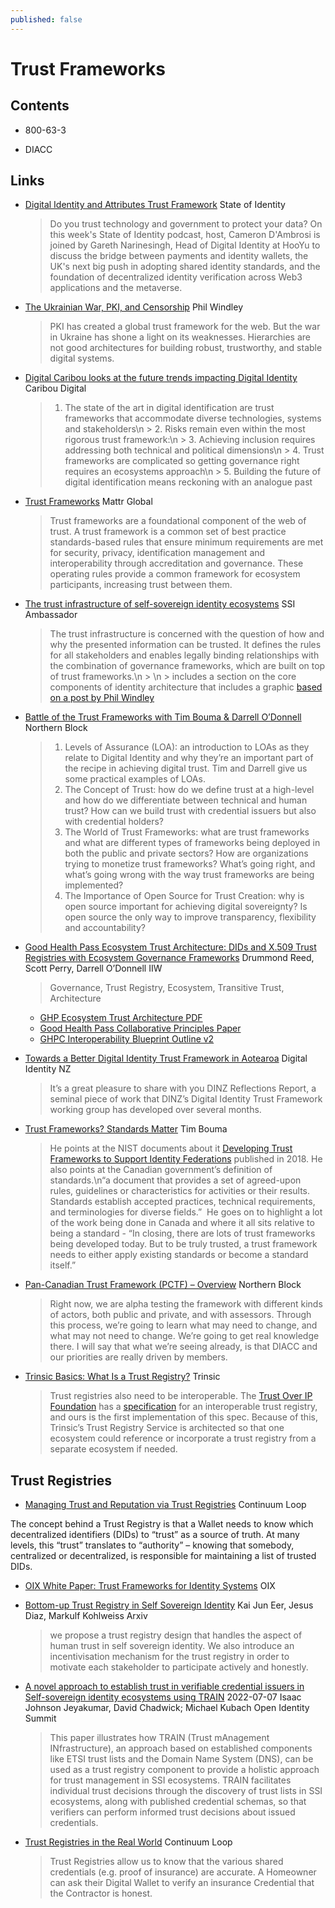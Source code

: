 ```yaml
---
published: false
---
```


# Trust Frameworks

## Contents

* 800-63-3

* DIACC

## Links

* [Digital Identity and Attributes Trust Framework](https://stateofidentity.libsyn.com/digital-identity-and-attributes-trust-framework) State of Identity
  >  Do you trust technology and government to protect your data? On this week's State of Identity podcast, host, Cameron D'Ambrosi is joined by Gareth Narinesingh, Head of Digital Identity at HooYu to discuss the bridge between payments and identity wallets, the UK's next big push in adopting shared identity standards, and the foundation of decentralized identity verification across Web3 applications and the metaverse.

* [The Ukrainian War, PKI, and Censorship](https://www.windley.com/archives/2022/03/the_ukrainian_war_pki_and_censorship.shtml) Phil Windley
  >  PKI has created a global trust framework for the web. But the war in Ukraine has shone a light on its weaknesses. Hierarchies are not good architectures for building robust, trustworthy, and stable digital systems.

* [Digital Caribou looks at the future trends impacting Digital Identity](https://medium.com/caribou-digital/diagnostic-trends-shaping-the-future-of-digital-identification-181724c40068) Caribou Digital
  > 1. The state of the art in digital identification are trust frameworks that accommodate diverse technologies, systems and stakeholders\n  > 2. Risks remain even within the most rigorous trust framework:\n  > 3. Achieving inclusion requires addressing both technical and political dimensions\n > 4. Trust frameworks are complicated so getting governance right requires an ecosystems approach\n  > 5. Building the future of digital identification means reckoning with an analogue past

* [Trust Frameworks](https://medium.com/mattr-global/learn-concepts-trust-frameworks-ad96a4427991) Mattr Global
  > Trust frameworks are a foundational component of the web of trust. A trust framework is a common set of best practice standards-based rules that ensure minimum requirements are met for security, privacy, identification management and interoperability through accreditation and governance. These operating rules provide a common framework for ecosystem participants, increasing trust between them.

* [The trust infrastructure of self-sovereign identity ecosystems](https://ssi-ambassador.medium.com/the-trust-infrastructure-of-self-sovereign-identity-ecosystems-551f46ed9e2c) SSI Ambassador
  > The trust infrastructure is concerned with the question of how and why the presented information can be trusted. It defines the rules for all stakeholders and enables legally binding relationships with the combination of governance frameworks, which are built on top of trust frameworks.\n  > \n  > includes a section on the core components of identity architecture that includes a graphic [based on a post by Phil Windley](https://www.windley.com/archives/2020/09/the_architecture_of_identity_systems.shtml)

* [Battle of the Trust Frameworks with Tim Bouma & Darrell O’Donnell](https://northernblock.io/battle-of-the-trust-frameworks-with-tim-bouma-darrell-odonnell) Northern Block
  >  1. Levels of Assurance (LOA): an introduction to LOAs as they relate to Digital Identity and why they’re an important part of the recipe in achieving digital trust. Tim and Darrell give us some practical examples of LOAs.
  > 2. The Concept of Trust: how do we define trust at a high-level and how do we differentiate between technical and human trust? How can we build trust with credential issuers but also with credential holders?
  > 3. The World of Trust Frameworks: what are trust frameworks and what are different types of frameworks being deployed in both the public and private sectors? How are organizations trying to monetize trust frameworks? What’s going right, and what’s going wrong with the way trust frameworks are being implemented?
  > 4. The Importance of Open Source for Trust Creation: why is open source important for achieving digital sovereignty? Is open source the only way to improve transparency, flexibility and accountability?

* [Good Health Pass Ecosystem Trust Architecture: DIDs and X.509 Trust Registries with Ecosystem Governance Frameworks](https://iiw.idcommons.net/23F/_Good_Health_Pass_Ecosystem_Trust_Architecture:_DIDs_and_X.509_Trust_Registries_with_Ecosystem_Governance_Frameworks) Drummond Reed, Scott Perry, Darrell O’Donnell IIW
  > Governance, Trust Registry, Ecosystem, Transitive Trust, Architecture
  - [GHP Ecosystem Trust Architecture PDF](https://drive.google.com/file/d/1Hgh5JvrM7aUCmg5q6KIXzvpVIcgfhTjr/view?usp=sharing)
  - [Good Health Pass Collaborative Principles Paper](https://www.goodhealthpass.org/wp-content/uploads/2021/02/Good-Health-Pass-Collaborative-Principles-Paper.pdf)
  - [GHPC Interoperability Blueprint Outline v2](https://www.goodhealthpass.org/wp-content/uploads/2021/03/GHPC-Interoperability-Blueprint-Outline-v2.pdf)


* [Towards a Better Digital Identity Trust Framework in Aotearoa](https://digitalidentity.nz/2022/09/21/towards-a-better-digital-identity-trust-framework-in-aotearoa/) Digital Identity NZ
  >  It’s a great pleasure to share with you DINZ Reflections Report, a seminal piece of work that DINZ’s Digital Identity Trust Framework working group has developed over several months.

* [Trust Frameworks? Standards Matter](https://medium.com/@trbouma/trust-frameworks-standards-matter-47c946992f44) Tim Bouma
  > He points at the NIST documents about it [Developing Trust Frameworks to Support Identity Federations](https://nvlpubs.nist.gov/nistpubs/ir/2018/NIST.IR.8149.pdf) published in 2018. He also points at the Canadian government’s definition of standards.\n“a document that provides a set of agreed-upon rules, guidelines or characteristics for activities or their results. Standards establish accepted practices, technical requirements, and terminologies for diverse fields.”  He goes on to highlight a lot of the work being done in Canada and where it all sits relative to being a standard - “In closing, there are lots of trust frameworks being developed today. But to be truly trusted, a trust framework needs to either apply existing standards or become a standard itself.”

* [Pan-Canadian Trust Framework (PCTF) – Overview](https://northernblock.io/pan-canadian-trust-framework/) Northern Block
  > Right now, we are alpha testing the framework with different kinds of actors, both public and private, and with assessors. Through this process, we’re going to learn what may need to change, and what may not need to change. We’re going to get real knowledge there. I will say that what we’re seeing already, is that DIACC and our priorities are really driven by members.

* [Trinsic Basics: What Is a Trust Registry?](https://trinsic.id/trinsic-basics-what-is-a-trust-registry/) Trinsic
  > Trust registries also need to be interoperable. The [Trust Over IP Foundation](https://www.trustoverip.org/) has a [specification](https://github.com/trustoverip/tswg-trust-registry-tf) for an interoperable trust registry, and ours is the first implementation of this spec. Because of this, Trinsic’s Trust Registry Service is architected so that one ecosystem could reference or incorporate a trust registry from a separate ecosystem if needed.

## Trust Registries

* [Managing Trust and Reputation via Trust Registries](https://www.continuumloop.com/managing-trust-and-reputation-via-trust-registries/) Continuum Loop

The concept behind a Trust Registry is that a Wallet needs to know which decentralized identifiers (DIDs) to “trust” as a source of truth. At many levels, this “trust” translates to “authority” – knowing that somebody, centralized or decentralized, is responsible for maintaining a list of trusted DIDs.

* [OIX White Paper: Trust Frameworks for Identity Systems](https://www.oixnet.org/news-whitepaper/) OIX

* [Bottom-up Trust Registry in Self Sovereign Identity](https://arxiv.org/abs/2208.04624v1) Kai Jun Eer, Jesus Diaz, Markulf Kohlweiss Arxiv
  > we propose a trust registry design that handles the aspect of human trust in self sovereign identity. We also introduce an incentivisation mechanism for the trust registry in order to motivate each stakeholder to participate actively and honestly.
* [A novel approach to establish trust in verifiable credential issuers in Self-sovereign identity ecosystems using TRAIN](https://dl.gi.de/handle/20.500.12116/38702) 2022-07-07 Isaac Johnson Jeyakumar, David Chadwick; Michael Kubach Open Identity Summit
  > This paper illustrates how TRAIN (Trust mAnagement INfrastructure), an approach based on established components like ETSI trust lists and the Domain Name System (DNS), can be used as a trust registry component to provide a holistic approach for trust management in SSI ecosystems. TRAIN facilitates individual trust decisions through the discovery of trust lists in SSI ecosystems, along with published credential schemas, so that verifiers can perform informed trust decisions about issued credentials.
* [Trust Registries in the Real World](https://www.continuumloop.com/trust-registries-in-the-real-world/) Continuum Loop
  > Trust Registries allow us to know that the various shared credentials (e.g. proof of insurance) are accurate. A Homeowner can ask their Digital Wallet to verify an insurance Credential that the Contractor is honest.
